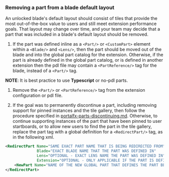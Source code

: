 
<a name="removing-a-part-from-a-blade-default-layout"></a>
### Removing a part from a blade default layout

An unlocked blade's default layout should consist of tiles that provide the most out-of-the-box value to users and still meet extension performance goals.  That layout may change over time, and your team  may decide that a part that was included in a blade's default layout should be removed.

1. If the part was defined inline as a `<Part/>` or `<CustomPart>` element within a `<Blade/>` and `<Lens/>`, then the part should be moved out of the blade and into the global part catalog for the extension. Otherwise, if the  part is already defined in the global part catalog, or is defined in another extension then the pdl file may contain a  `<PartReference/>` tag for the blade, instead of  a `<Part/>` tag.

**NOTE**: It is best practice to use **Typescript** or no-pdl parts.

1. Remove the  `<Part/>` or `<PartReference/>` tag from the extension configuration or pdl file.

1. If the goal was to permanently discontinue a part, including removing support for pinned instances and the tile gallery, then follow the procedure specified in [portalfx-parts-discontinuing.md](portalfx-parts-discontinuing.md). Otherwise, to continue supporting instances of the part that have been pinned to user startboards, or to allow new users to  find the part in the tile gallery,  replace the part tag with a  global definition for  a  `<RedirectPart/>` tag, as in the following xml.  

```xml
<RedirectPart Name="SAME EXACT PART NAME THAT IS BEING REDIRECTED FROM" 
              Blade="EXACT BLADE NAME THAT THE PART WAS DEFINED IN"
              Lens="OPTIONAL - EXACT LENS NAME THE PART WAS DEFINED IN"
              Extension="OPTIONAL - ONLY APPLICABLE IF THE PART IS DEFINED IN A DIFFERENT EXTENSION">
    <NewPart Name="NAME OF THE NEW GLOBAL PART THAT DEFINES THE PART BEHAVIOR" />
</RedirectPart>
```